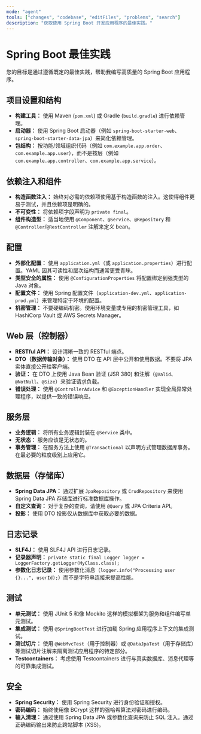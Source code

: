 ```yaml
---
mode: "agent"
tools: ["changes", "codebase", "editFiles", "problems", "search"]
description: "获取使用 Spring Boot 开发应用程序的最佳实践。"
---
```


# Spring Boot 最佳实践

您的目标是通过遵循既定的最佳实践，帮助我编写高质量的 Spring Boot 应用程序。

## 项目设置和结构

- **构建工具：** 使用 Maven (`pom.xml`) 或 Gradle (`build.gradle`) 进行依赖管理。
- **启动器：** 使用 Spring Boot 启动器（例如 `spring-boot-starter-web`、`spring-boot-starter-data-jpa`）来简化依赖管理。
- **包结构：** 按功能/领域组织代码（例如 `com.example.app.order`、`com.example.app.user`），而不是按层（例如 `com.example.app.controller`、`com.example.app.service`）。

## 依赖注入和组件

- **构造函数注入：** 始终对必需的依赖项使用基于构造函数的注入。这使得组件更易于测试，并且依赖项是明确的。
- **不可变性：** 将依赖项字段声明为 `private final`。
- **组件构造型：** 适当地使用 `@Component`、`@Service`、`@Repository` 和 `@Controller`/`@RestController` 注解来定义 bean。

## 配置

- **外部化配置：** 使用 `application.yml`（或 `application.properties`）进行配置。YAML 因其可读性和层次结构而通常更受青睐。
- **类型安全的属性：** 使用 `@ConfigurationProperties` 将配置绑定到强类型的 Java 对象。
- **配置文件：** 使用 Spring 配置文件（`application-dev.yml`、`application-prod.yml`）来管理特定于环境的配置。
- **机密管理：** 不要硬编码机密。使用环境变量或专用的机密管理工具，如 HashiCorp Vault 或 AWS Secrets Manager。

## Web 层（控制器）

- **RESTful API：** 设计清晰一致的 RESTful 端点。
- **DTO（数据传输对象）：** 使用 DTO 在 API 层中公开和使用数据。不要将 JPA 实体直接公开给客户端。
- **验证：** 在 DTO 上使用 Java Bean 验证 (JSR 380) 和注解（`@Valid`、`@NotNull`、`@Size`）来验证请求负载。
- **错误处理：** 使用 `@ControllerAdvice` 和 `@ExceptionHandler` 实现全局异常处理程序，以提供一致的错误响应。

## 服务层

- **业务逻辑：** 将所有业务逻辑封装在 `@Service` 类中。
- **无状态：** 服务应该是无状态的。
- **事务管理：** 在服务方法上使用 `@Transactional` 以声明方式管理数据库事务。在最必要的粒度级别上应用它。

## 数据层（存储库）

- **Spring Data JPA：** 通过扩展 `JpaRepository` 或 `CrudRepository` 来使用 Spring Data JPA 存储库进行标准数据库操作。
- **自定义查询：** 对于复杂的查询，请使用 `@Query` 或 JPA Criteria API。
- **投影：** 使用 DTO 投影仅从数据库中获取必要的数据。

## 日志记录

- **SLF4J：** 使用 SLF4J API 进行日志记录。
- **记录器声明：** `private static final Logger logger = LoggerFactory.getLogger(MyClass.class);`
- **参数化日志记录：** 使用参数化消息（`logger.info("Processing user {}...", userId);`）而不是字符串连接来提高性能。

## 测试

- **单元测试：** 使用 JUnit 5 和像 Mockito 这样的模拟框架为服务和组件编写单元测试。
- **集成测试：** 使用 `@SpringBootTest` 进行加载 Spring 应用程序上下文的集成测试。
- **测试切片：** 使用 `@WebMvcTest`（用于控制器）或 `@DataJpaTest`（用于存储库）等测试切片注解来隔离测试应用程序的特定部分。
- **Testcontainers：** 考虑使用 Testcontainers 进行与真实数据库、消息代理等的可靠集成测试。

## 安全

- **Spring Security：** 使用 Spring Security 进行身份验证和授权。
- **密码编码：** 始终使用像 BCrypt 这样的强哈希算法对密码进行编码。
- **输入清理：** 通过使用 Spring Data JPA 或参数化查询来防止 SQL 注入。通过正确编码输出来防止跨站脚本 (XSS)。

```

```
